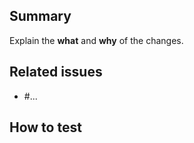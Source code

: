 ## Summary

Explain the **what** and **why** of the changes.

## Related issues

- #...

## How to test
